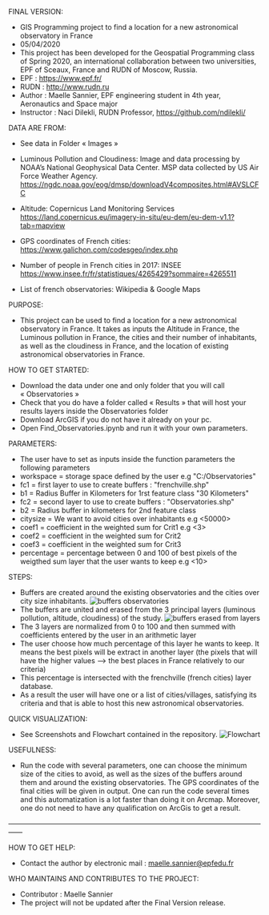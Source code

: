 FINAL VERSION:
* GIS Programming project to find a location for a new astronomical 
  observatory in France
* 05/04/2020
* This project has been developed for the Geospatial Programming class
  of Spring 2020, an international collaboration between two universities,
  EPF of Sceaux, France and RUDN of Moscow, Russia.
* EPF : https://www.epf.fr/
* RUDN : http://www.rudn.ru
* Author : Maelle Sannier, EPF engineering student in 4th year, 
  Aeronautics and Space major
* Instructor : Naci Dilekli, RUDN Professor, https://github.com/ndilekli/


DATA ARE FROM: 
* See data in Folder « Images »

* Luminous Pollution and Cloudiness: Image and data processing by NOAA’s 
  National Geophysical Data Center. MSP data collected by US Air Force 
  Weather Agency. https://ngdc.noaa.gov/eog/dmsp/downloadV4composites.html#AVSLCFC
* Altitude: Copernicus Land Monitoring Services 
  https://land.copernicus.eu/imagery-in-situ/eu-dem/eu-dem-v1.1?tab=mapview
* GPS coordinates of French cities: https://www.galichon.com/codesgeo/index.php
* Number of people in French cities in 2017: INSEE 
  https://www.insee.fr/fr/statistiques/4265429?sommaire=4265511
* List of french observatories: Wikipedia & Google Maps


PURPOSE: 
* This project can be used to find a location for a new astronomical 
 observatory in France. It takes as inputs the Altitude in France, the 
 Luminous pollution in France, the cities and their number of inhabitants,
 as well as the cloudiness in France, and the location of existing astronomical
 observatories in France. 


HOW TO GET STARTED:
* Download the data under one and only folder that you will call « Observatories »
* Check that you do have a folder called « Results » that will host your results layers
  inside the Observatories folder
* Download ArcGIS if you do not have it already on your pc.
* Open Find_Observatories.ipynb and run it with your own parameters.


PARAMETERS:
* The user have to set as inputs inside the function parameters the following parameters
* workspace = storage space defined by the user e.g "C:/Observatories"
* fc1 = first layer to use to create buffers : "frenchville.shp"
* b1  = Radius Buffer in Kilometers for 1rst feature class "30 Kilometers"
* fc2 = second layer to use to create buffers : "Observatories.shp"
* b2  = Radius buffer in kilometers for 2nd feature class
* citysize = We want to avoid cities over <citysize> inhabitants e.g <50000>
* coef1 = coefficient in the weighted sum for Crit1 e.g <3>
* coef2 = coefficient in the weighted sum for Crit2
* coef3 = coefficient in the weighted sum for Crit3
* percentage = percentage between 0 and 100 of best pixels of the weigthed 
  sum layer that the user wants to keep e.g <10>


STEPS:
* Buffers are created around the existing observatories and the cities over
  city size inhabitants.
  ![buffers observatories](Cities_and_Observatories_with_buffers.png)
* The buffers are united and erased from the 3 principal layers 
  (luminous pollution, altitude, cloudiness) of the study.
  ![buffers erased from layers](Layers_with_Erased_buffers.png)
* The 3 layers are normalized from 0 to 100 and then summed with coefficients entered by 
  the user in an arithmetic layer
* The user choose how much percentage of this layer he wants to keep. It means
  the best pixels will be extract in another layer (the pixels that will have the higher 
  values --> the best places in France relatively to our criteria)
* This percentage is intersected with the frenchville (french cities)
  layer database.
* As a result the user will have one or a list of cities/villages, satisfying 
  its criteria and that is able to host this new astronomical observatories.


QUICK VISUALIZATION:
* See Screenshots and Flowchart contained in the repository.
  ![Flowchart](Flowchart-finalversion.jpg)

USEFULNESS:
* Run the code with several parameters, one can choose the minimum size 
  of the cities to avoid, as well as the sizes of the buffers around 
  them and around the existing observatories. The GPS coordinates of the final
  cities will be given in output. One can run the code several times and this
  automatization is a lot faster than doing it on Arcmap. Moreover, one do not
  need to have any qualification on ArcGis to get a result.

——————————————————————————————————————

HOW TO GET HELP:
* Contact the author by electronic mail : maelle.sannier@epfedu.fr

WHO MAINTAINS AND CONTRIBUTES TO THE PROJECT:
* Contributor : Maelle Sannier
* The project will not be updated after the Final Version release.





